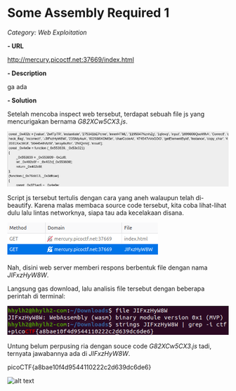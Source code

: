 # Some Assembly Required 1

*Category: Web Exploitation*

**- URL**

http://mercury.picoctf.net:37669/index.html

**- Description**

ga ada

**- Solution**

Setelah mencoba inspect web tersebut, terdapat sebuah file js yang mencurigakan bernama *G82XCw5CX3.js*.

![alt text](https://raw.githubusercontent.com/nuzulh/CTF-WriteUp/main/picoCTF/Some%20Assembly%20Required%201/beautify.png)

Script js tersebut tertulis dengan cara yang aneh walaupun telah di-beautify. Karena malas membaca source code tersebut, kita coba lihat-lihat dulu lalu lintas networknya, siapa tau ada kecelakaan disana.

![alt text](https://raw.githubusercontent.com/nuzulh/CTF-WriteUp/main/picoCTF/Some%20Assembly%20Required%201/respon-aneh.png)

Nah, disini web server memberi respons berbentuk file dengan nama *JIFxzHyW8W*.

Langsung gas download, lalu analisis file tersebut dengan beberapa perintah di terminal:

![alt text](https://raw.githubusercontent.com/nuzulh/CTF-WriteUp/main/picoCTF/Some%20Assembly%20Required%201/flag.png)

Untung belum perpusing ria dengan souce code *G82XCw5CX3.js* tadi, ternyata jawabannya ada di *JIFxzHyW8W*.

picoCTF{a8bae10f4d9544110222c2d639dc6de6}

![alt text](https://i.kym-cdn.com/photos/images/original/001/779/959/5ac.png)
